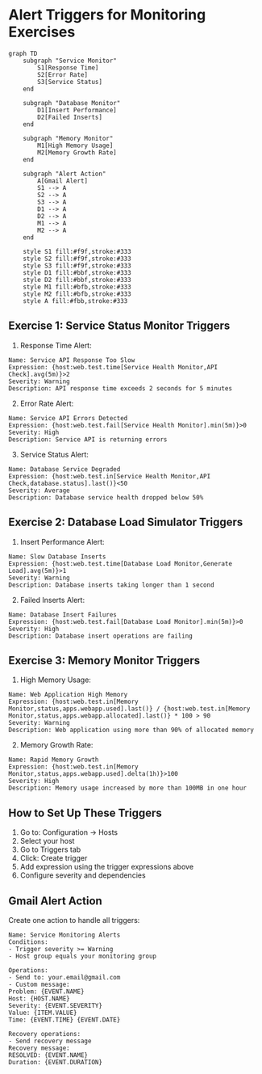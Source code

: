 # Alert Triggers for Monitoring Exercises

```mermaid
graph TD
    subgraph "Service Monitor"
        S1[Response Time]
        S2[Error Rate]
        S3[Service Status]
    end

    subgraph "Database Monitor"
        D1[Insert Performance]
        D2[Failed Inserts]
    end

    subgraph "Memory Monitor"
        M1[High Memory Usage]
        M2[Memory Growth Rate]
    end

    subgraph "Alert Action"
        A[Gmail Alert]
        S1 --> A
        S2 --> A
        S3 --> A
        D1 --> A
        D2 --> A
        M1 --> A
        M2 --> A
    end

    style S1 fill:#f9f,stroke:#333
    style S2 fill:#f9f,stroke:#333
    style S3 fill:#f9f,stroke:#333
    style D1 fill:#bbf,stroke:#333
    style D2 fill:#bbf,stroke:#333
    style M1 fill:#bfb,stroke:#333
    style M2 fill:#bfb,stroke:#333
    style A fill:#fbb,stroke:#333
```

## Exercise 1: Service Status Monitor Triggers

1. Response Time Alert:
```plaintext
Name: Service API Response Too Slow
Expression: {host:web.test.time[Service Health Monitor,API Check].avg(5m)}>2
Severity: Warning
Description: API response time exceeds 2 seconds for 5 minutes
```

2. Error Rate Alert:
```plaintext
Name: Service API Errors Detected
Expression: {host:web.test.fail[Service Health Monitor].min(5m)}>0
Severity: High
Description: Service API is returning errors
```

3. Service Status Alert:
```plaintext
Name: Database Service Degraded
Expression: {host:web.test.in[Service Health Monitor,API Check,database.status].last()}<50
Severity: Average
Description: Database service health dropped below 50%
```

## Exercise 2: Database Load Simulator Triggers

1. Insert Performance Alert:
```plaintext
Name: Slow Database Inserts
Expression: {host:web.test.time[Database Load Monitor,Generate Load].avg(5m)}>1
Severity: Warning
Description: Database inserts taking longer than 1 second
```

2. Failed Inserts Alert:
```plaintext
Name: Database Insert Failures
Expression: {host:web.test.fail[Database Load Monitor].min(5m)}>0
Severity: High
Description: Database insert operations are failing
```

## Exercise 3: Memory Monitor Triggers

1. High Memory Usage:
```plaintext
Name: Web Application High Memory
Expression: {host:web.test.in[Memory Monitor,status,apps.webapp.used].last()} / {host:web.test.in[Memory Monitor,status,apps.webapp.allocated].last()} * 100 > 90
Severity: Warning
Description: Web application using more than 90% of allocated memory
```

2. Memory Growth Rate:
```plaintext
Name: Rapid Memory Growth
Expression: {host:web.test.in[Memory Monitor,status,apps.webapp.used].delta(1h)}>100
Severity: High
Description: Memory usage increased by more than 100MB in one hour
```

## How to Set Up These Triggers

1. Go to: Configuration → Hosts
2. Select your host
3. Go to Triggers tab
4. Click: Create trigger
5. Add expression using the trigger expressions above
6. Configure severity and dependencies

## Gmail Alert Action

Create one action to handle all triggers:
```plaintext
Name: Service Monitoring Alerts
Conditions:
- Trigger severity >= Warning
- Host group equals your monitoring group

Operations:
- Send to: your.email@gmail.com
- Custom message:
Problem: {EVENT.NAME}
Host: {HOST.NAME}
Severity: {EVENT.SEVERITY}
Value: {ITEM.VALUE}
Time: {EVENT.TIME} {EVENT.DATE}

Recovery operations:
- Send recovery message
Recovery message:
RESOLVED: {EVENT.NAME}
Duration: {EVENT.DURATION}
